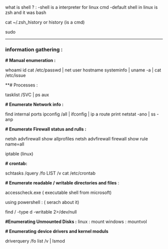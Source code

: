 what is shell ? : 
-shell is a interpreter for linux cmd
-default shell in linux is zsh and it was bash

cat ~/.zsh_history or history (is a cmd)

sudo

---

### information gathering : 

**# Manual enumeration :**

whoami
id
cat /etc/passwd  |  net user
hostname
systeminfo  | uname -a  | cat /etc/issue

**# Processes : 

tasklist /SVC   |  ps aux

**# Enumerate Network info :**

find internal ports 
ipconfig /all   | ifconfig  | ip a
route print
netstat -ano  | ss -anp

**# Enumerate Firewall status and rulls :**

netsh advfirewall show allprofiles
netsh advfirewall firewall show rule name=all

iptable (linux)

**# crontab:**

schtasks /query /fo LIST /v
cat /etc/crontab

**# Enumerate readable / writable directories and files** : 

accesscheck.exe ( executable shell from microsoft)

using powershell : ( serach about it)

find / -type d -writable 2>/dev/null

**#Enumerating Unmounted Disks :**
linux : mount
windows : mountvol

**# Enumerating** **device drivers and kernel moduls**

driverquery /fo list /v       | lsmod

